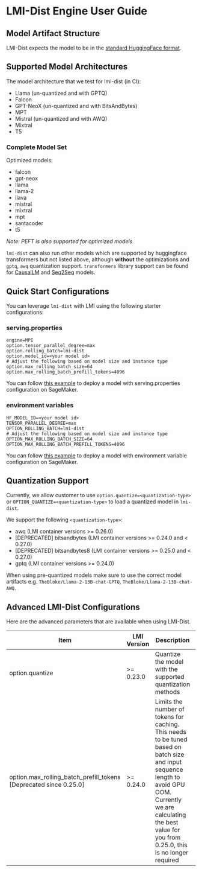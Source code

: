 # LMI-Dist Engine User Guide

## Model Artifact Structure

LMI-Dist expects the model to be in the [standard HuggingFace format](../deployment_guide/model-artifacts.md).

## Supported Model Architectures

The model architecture that we test for lmi-dist (in CI):

- Llama (un-quantized and with GPTQ)
- Falcon
- GPT-NeoX (un-quantized and with BitsAndBytes)
- MPT
- Mistral (un-quantized and with AWQ)
- Mixtral
- T5

### Complete Model Set

Optimized models:

* falcon
* gpt-neox
* llama
* llama-2
* llava
* mistral
* mixtral
* mpt
* santacoder
* t5

*Note: PEFT is also supported for optimized models*

`lmi-dist` can also run other models which are supported by huggingface transformers but not listed above, although **without** the optimizations and `gptq`, `awq` quantization support. `transformers` library support can be found for [CausalLM](https://github.com/huggingface/transformers/blob/v4.34.0/src/transformers/models/auto/modeling_auto.py#L381) and [Seq2Seq](https://github.com/huggingface/transformers/blob/v4.34.0/src/transformers/models/auto/modeling_auto.py#L652) models.

## Quick Start Configurations

You can leverage `lmi-dist` with LMI using the following starter configurations:

### serving.properties

```
engine=MPI
option.tensor_parallel_degree=max
option.rolling_batch=lmi-dist
option.model_id=<your model id>
# Adjust the following based on model size and instance type
option.max_rolling_batch_size=64
option.max_rolling_batch_prefill_tokens=4096
```

You can follow [this example](../deployment_guide/deploying-your-endpoint.md#configuration---servingproperties) to deploy a model with serving.properties configuration on SageMaker.

### environment variables

```
HF_MODEL_ID=<your model id>
TENSOR_PARALLEL_DEGREE=max
OPTION_ROLLING_BATCH=lmi-dist
# Adjust the following based on model size and instance type
OPTION_MAX_ROLLING_BATCH_SIZE=64
OPTION_MAX_ROLLING_BATCH_PREFILL_TOKENS=4096
```

You can follow [this example](../deployment_guide/deploying-your-endpoint.md#configuration---environment-variables) to deploy a model with environment variable configuration on SageMaker.

## Quantization Support

Currently, we allow customer to use `option.quantize=<quantization-type>` or `OPTION_QUANTIZE=<quantization-type>` to load a quantized model in `lmi-dist`.

We support the following `<quantization-type>`:

* awq (LMI container versions >= 0.26.0)
* [DEPRECATED] bitsandbytes (LMI container versions >= 0.24.0 and < 0.27.0)
* [DEPRECATED] bitsandbytes8 (LMI container versions >= 0.25.0 and < 0.27.0)
* gptq (LMI container versions >= 0.24.0)

When using pre-quantized models make sure to use the correct model artifacts e.g. `TheBloke/Llama-2-13B-chat-GPTQ`, `TheBloke/Llama-2-13B-chat-AWQ`.

## Advanced LMI-Dist Configurations

Here are the advanced parameters that are available when using LMI-Dist.


| Item                                                              | LMI Version | Description                                                                                                                                                                                                                 | Example value   |
|-------------------------------------------------------------------|-------------|-----------------------------------------------------------------------------------------------------------------------------------------------------------------------------------------------------------------------------|-----------------|
| option.quantize                                                   | \>= 0.23.0  | Quantize the model with the supported quantization methods                                                                                                                                                                  | Default: `None` |
| option.max_rolling_batch_prefill_tokens [Deprecated since 0.25.0] | \>= 0.24.0  | Limits the number of tokens for caching. This needs to be tuned based on batch size and input sequence length to avoid GPU OOM. Currently we are calculating the best value for you from 0.25.0, this is no longer required | Default: 4096   |

